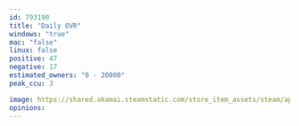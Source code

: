 ```yaml
---
id: 793190
title: "Daily OVR"
windows: "true"
mac: "false"
linux: false
positive: 47
negative: 17
estimated_owners: "0 - 20000"
peak_ccu: 3

image: https://shared.akamai.steamstatic.com/store_item_assets/steam/apps/793190/header.jpg?t=1585157017
opinions:
---
```


